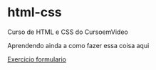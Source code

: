 # html-css
 Curso de HTML e CSS do CursoemVideo

Aprendendo ainda a como fazer essa coisa aqui

<a href="https://kbzz0.github.io/html-css/ex27/menu.html">Exercicio formulario</a>